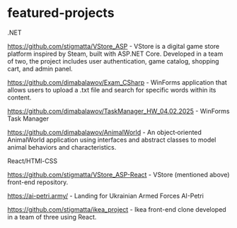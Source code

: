 # featured-projects


.NET

https://github.com/stigmatta/VStore_ASP - VStore is a digital game store platform inspired by Steam, built with ASP.NET Core. Developed in a team of two, the project includes user authentication, game catalog, shopping cart, and admin panel.

https://github.com/dimabalawov/Exam_CSharp - WinForms application that allows users to upload a .txt file and search for specific words within its content.

https://github.com/dimabalawov/TaskManager_HW_04.02.2025 - WinForms Task Manager

https://github.com/dimabalawov/AnimalWorld - An object‑oriented AnimalWorld application using interfaces and abstract classes to model animal behaviors and characteristics.

React/HTMl-CSS

https://github.com/stigmatta/VStore_ASP-React - VStore (mentioned above) front-end repository.

https://ai-petri.army/ - Landing for Ukrainian Armed Forces AI-Petri

https://github.com/stigmatta/ikea_project - Ikea front-end clone developed in a team of three using React.






